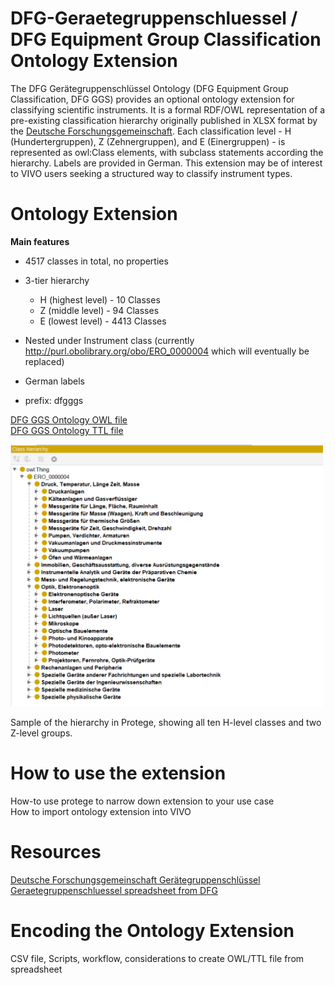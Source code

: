 # DFG-Geraetegruppenschluessel / DFG Equipment Group Classification Ontology Extension

The DFG Gerätegruppenschlüssel Ontology (DFG Equipment Group Classification, DFG GGS) provides an optional ontology extension for classifying scientific instruments. It is a formal RDF/OWL representation of a pre-existing classification hierarchy originally published in XLSX format by the [Deutsche Forschungsgemeinschaft](https://www.dfg.de/de/foerderung/foerdermoeglichkeiten/programme/infrastruktur/wgi/geraetegruppenschluessel). Each classification level - H (Hundertergruppen), Z (Zehnergruppen), and E (Einergruppen) - is represented as owl:Class elements, with subclass statements according the hierarchy. Labels are provided in German. This extension may be of interest to VIVO users seeking a structured way to classify instrument types.

# Ontology Extension

**Main features**

- 4517 classes in total, no properties  
- 3-tier hierarchy  
  - H (highest level) - 10 Classes  
  - Z (middle level) - 94 Classes  
  - E (lowest level) - 4413 Classes  
- Nested under Instrument class (currently http://purl.obolibrary.org/obo/ERO_0000004 which will eventually be replaced)  
- German labels

 - prefix: dfgggs  

[DFG GGS Ontology OWL file](ontology/dfgggs_ontology_extension.owl)  
[DFG GGS Ontology TTL file](ontology/dfgggs_ontology_extension.ttl)

<img src="media/dfgggs protege sample.png" alt="Protege Sample of Ontology" width="500"/>  

Sample of the hierarchy in Protege, showing all ten H-level classes and two Z-level groups. 

# How to use the extension  

How-to use protege to narrow down extension to your use case   
How to import ontology extension into VIVO  

# Resources  

[Deutsche Forschungsgemeinschaft Gerätegruppenschlüssel](https://www.dfg.de/de/foerderung/foerdermoeglichkeiten/programme/infrastruktur/wgi/geraetegruppenschluessel)  
[Geraetegruppenschluessel spreadsheet from DFG](/geraetegruppenschluessel.xlsx)  

# Encoding the Ontology Extension  
  
 CSV file, Scripts, workflow, considerations to create OWL/TTL file from spreadsheet 
